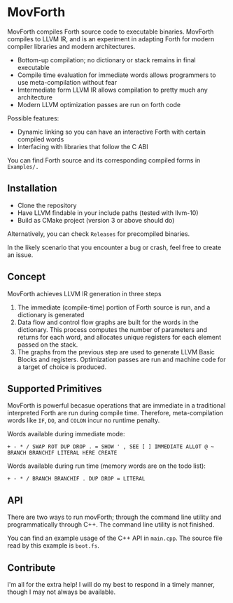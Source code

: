 # MovForth

MovForth compiles Forth source code to executable binaries. MovForth compiles to LLVM IR, and is an experiment in adapting Forth for modern compiler libraries and modern architectures.

- Bottom-up compilation; no dictionary or stack remains in final executable
- Compile time evaluation for immediate words allows programmers to use meta-compilation without fear
- Imtermediate form LLVM IR allows compilation to pretty much any architecture
- Modern LLVM optimization passes are run on forth code

Possible features:
- Dynamic linking so you can have an interactive Forth with certain compiled words
- Interfacing with libraries that follow the C ABI

You can find Forth source and its corresponding compiled forms in `Examples/.`

## Installation
- Clone the repository
- Have LLVM findable in your include paths (tested with llvm-10)
- Build as CMake project (version 3 or above should do)

Alternatively, you can check `Releases` for precompiled binaries.

In the likely scenario that you encounter a bug or crash, feel free to create an issue.

## Concept
MovForth achieves LLVM IR generation in three steps

1. The immediate (compile-time) portion of Forth source is run, and a dictionary is generated
2. Data flow and control flow graphs are built for the words in the dictionary. This process computes the number of parameters and returns for each word, and allocates unique registers for each element passed on the stack.
3. The graphs from the previous step are used to generate LLVM Basic Blocks and registers. Optimization passes are run and machine code for a target of choice is produced.

## Supported Primitives
MovForth is powerful becasue operations that are immediate in a traditional interpreted Forth are run during compile time. Therefore, meta-compilation words like `IF`, `DO`, and `COLON` incur no runtime penalty.

Words available during immediate mode:

```+ - * / SWAP ROT DUP DROP . = SHOW ' , SEE [ ] IMMEDIATE ALLOT @ ~ BRANCH BRANCHIF LITERAL HERE CREATE```

Words available during run time (memory words are on the todo list):

```+ - * / BRANCH BRANCHIF . DUP DROP = LITERAL```

## API
There are two ways to run movForth; through the command line utility and programmatically through C++. The command line utility is not finished.

You can find an example usage of the C++ API in `main.cpp`. The source file read by this example is `boot.fs`.

## Contribute
I'm all for the extra help! I will do my best to respond in a timely manner, though I may not always be available.
